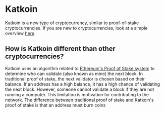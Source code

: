 # Katkoin
Katkoin is a new type of cryptocurrency, similar to proof-of-stake cryptocurrencies. If you are new to cryptocurrencies, look at a simple overview [here](simple).  

## How is Katkoin different than other cryptocurrencies?
Katkoin uses an algorithm related to [Ethereum's Proof of Stake system](https://github.com/ethereum/wiki/wiki/Proof-of-Stake-FAQ) to determine who can validate (also known as mine) the next block. In traditional proof of stake, the next validator is chosen based on their balance. If an address has a high balance, it has a high chance of validating the next block. However, someone cannot validate a block if they are not running a computer. This limitation is motivation for contributing to the network. The difference between traditional proof of stake and Katkoin's proof of stake is that an address must burn coins 
